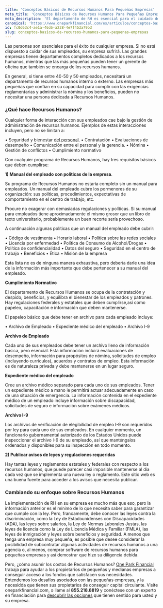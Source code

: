 ```yaml
---
title: 'Conceptos Básicos de Recursos Humanos Para Pequeñas Empresas'
meta_title: 'Conceptos Básicos de Recursos Humanos Para Pequeñas Empresas'
meta_description: 'El departamento de RH es esencial para el cuidado de sus empleados, y para cumplir con la ley. Para una financiación alternativa rápida, acuda a One Park Financial.'
canonical: 'https://www.oneparkfinancial.com/es/articulos/conceptos-basicos-de-recursos-humanos-para-pequenas-empresas'
id: fc0d63c4-ae1a-46d6-a228-4e7f453a79b3
slug: conceptos-basicos-de-recursos-humanos-para-pequenas-empresas
---
```

Las personas son esenciales para el éxito de cualquier empresa. Si no está dispuesto a cuidar de sus empleados, su empresa sufrirá. Las grandes empresas tienen departamentos completos dedicados a los recursos humanos, mientras que las más pequeñas pueden tener un gerente de oficina que también se encarga de los recursos humanos. 

En general, si tiene entre 40-50 y 50 empleados, necesitará un departamento de recursos humanos interno o externo. Las empresas más pequeñas que confían en su capacidad para cumplir con las exigencias reglamentarias y administrar la nómina y los beneficios, pueden no necesitar una persona dedicada a Recursos Humanos. 

### ¿Qué hace Recursos Humanos?

Cualquier forma de interacción con sus empleados cae bajo la gestión de administración de recursos humanos. Ejemplos de estas interacciones incluyen, pero no se limitan a: 

•	Seguridad y bienestar [del personal](https://www.oneparkfinancial.com/es/articulos/mantener-tus-empleados-estrella).
•	Contratación
•	Evaluaciones de desempeño
•	Comunicación entre el personal y la gerencia.
•	Nómina
•	Gestión de conflictos
•	Cumplimiento normativo

Con cualquier programa de Recursos Humanos, hay tres requisitos básicos que deben cumplirse:

**1)	Manual del empleado con políticas de la empresa.**

Su programa de Recursos Humanos no estaría completo sin un manual para empleados. Un manual del empleado cubre los pormenores de su organización: sus políticas, procedimientos, expectativas de comportamiento en el centro de trabajo, etc. 

Procure no exagerar con demasiadas regulaciones y políticas. Si su manual para empleados tiene aproximadamente el mismo grosor que un libro de texto universitario, probablemente un buen recorte sería provechoso. 

A continuación algunas políticas que un manual del empleado debe cubrir:

•	Código de vestimenta
•	Horario laboral
•	Política sobre las redes sociales
•	Licencia por enfermedad
•	Política de Consumo de Alcohol/Drogas
•	Política de confidencialidad
•	Datos del seguro
•	Seguridad en el centro de trabajo
•	Beneficios
•	Ética
•	Misión de la empresa

Esta lista no es de ninguna manera exhaustiva, pero debería darle una idea de la información más importante que debe pertenecer a su manual del empleado. 

**Cumplimiento Normativo**

El departamento de Recursos Humanos se ocupa de la contratación y despido, beneficios, y equilibra el bienestar de los empleados y patrones. Hay regulaciones federales y estatales que deben cumplirse,así como papeleo, capacitación e información que deben mantenerse.

El papeleo básico que debe tener en archivo para cada empleado incluye:

•	Archivo de Empleado
•	Expediente médico del empleado
•	Archivo I-9 

**Archivo de Empleado**

Cada uno de sus empleados debe tener un archivo lleno de información básica, pero esencial. Esta información incluirá evaluaciones de desempeño, información para propósitos de nómina, solicitudes de empleo (incluyendo currículos), acuerdos y contratos de empleo. Esta información es de naturaleza privada y debe mantenerse en un lugar seguro. 

**Expediente médico del empleado**

Cree un archivo médico separado para cada uno de sus empleados. Tener un expediente médico a mano le permitirá actuar adecuadamente en caso de una situación de emergencia. La información contenida en el expediente médico de un empleado incluye información sobre discapacidad, solicitudes de seguro e información sobre exámenes médicos. 

**Archivo I-9**

Los archivos de verificación de elegibilidad de empleo I-9 son requeridos por ley para cada uno de sus empleados. En cualquier momento, un funcionario gubernamental autorizado de los Estados Unidos puede inspeccionar el archivo I-9 de su empleado, así que manténgalos ordenados y disponibles para su inspección en todo momento. 

**2)	Publicar avisos de leyes y regulaciones requeridas**

Hay tantas leyes y reglamentos estatales y federales con respecto a los recursos humanos, que puede parecer casi imposible mantenerse al día cada vez que se implementa una nueva ley o reglamento. Este sitio web es una buena fuente para acceder  a los avisos que necesita publicar. 

### Cambiando su enfoque sobre Recursos Humanos

La implementación de RH en su empresa es mucho más que eso, pero la información anterior es el mínimo de lo que necesita saber para garantizar que cumple con la ley. Pero, francamente, debe conocer las leyes contra la discriminación, como la Ley de Estadounidenses con Discapacidades (ADA), las leyes sobre salarios, la Ley de Normas Laborales Justas, las leyes de licencia como la Ley de Licencia Médica y Familiar (FMLA), las leyes de inmigración y leyes sobre beneficios y seguridad. A menos que tenga una empresa muy pequeña, es posible que desee considerar la posibilidad de subcontratar algunas actividades de recursos humanos a una agencia o, al menos, comprar software de recursos humanos para pequeñas empresas y así demostrar que hizo su diligencia debida.

Pero, ¿cómo asumir los costos de Recursos Humanos? [One Park Financial](https://www.oneparkfinancial.com/es/) trabaja para ayudar a los propietarios de pequeñas y medianas empresas a conseguir acceso a los fondos que satisfacen sus necesidades. Entendemos los desafíos asociados con las pequeñas empresas, y la necesidda que tienen sus propietarios de conseguir capital circulante. Visite oneparkfinancial.com, o llame al **855.218.8819** y conéctese con un experto en financiación para [descubrir las opciones](https://www.oneparkfinancial.com/es/preaprob) que tienen sentido para usted y su empresa.
